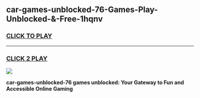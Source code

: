 
## car-games-unblocked-76-Games-Play-Unblocked-&-Free-1hqnv
<h3>
<a href="https://premium76.site?title=car-games-unblocked-76&ref=24A">CLICK TO PLAY</a></h3>
<hr>

<h3>
<a href="https://premium76.site?title=car-games-unblocked-76&ref=24A">CLICK 2 PLAY</a>
  
</h3>

<a href="https://premium76.site?title=car-games-unblocked-76&ref=24A"><img src="https://clearcache.store/games.png"></a>


**car-games-unblocked-76 games unblocked: Your Gateway to Fun and Accessible Online Gaming**
